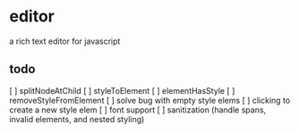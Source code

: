 # editor

a rich text editor for javascript

## todo

[ ] splitNodeAtChild
[ ] styleToElement
[ ] elementHasStyle
[ ] removeStyleFromElement
[ ] solve bug with empty style elems
[ ] clicking to create a new style elem
[ ] font support
[ ] sanitization (handle spans, invalid elements, and nested styling)